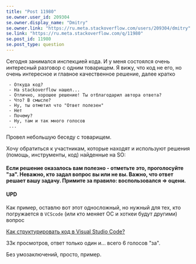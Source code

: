 ```yaml
---
title: "Post 11980"
se.owner.user_id: 209304
se.owner.display_name: "Dmitry"
se.owner.link: "https://ru.meta.stackoverflow.com/users/209304/dmitry"
se.link: "https://ru.meta.stackoverflow.com/q/11980"
se.post_id: 11980
se.post_type: question
---
```

<p>Сегодня занимался инспекцией кода. И у меня состоялся очень интересный разговор с одним товарищем. Я вижу, что код не его, но очень интересное и главное качественное решение, далее кратко</p>
<pre><code> - Откуда код?
 - На stackoverflow нашел...
 - Отлично, хорошее решение! Ты отблагодарил автора ответа?
 - Что? В смысле?
 - Ну, ты отметил что &quot;Ответ полезен&quot;
 - Нет
 - Почему?
 - Ну, там и так много голосов
 ...
</code></pre>
<p>Провел небольшую беседу с товарищем.</p>
<p>Хочу обратиться к участникам, которые находят и используют решения (помощь, инструменты, код) найденные на SO:</p>
<h4>Если решение оказалось вам полезно - отметьте это, проголосуйте &quot;за&quot;. Неважно, кто задал вопрос вы или не вы. Важно, что ответ решает вашу задачу. Примите за правило: воспользовался ⇒ оцени.</h4>
<h4>UPD</h4>
<p>Как пример, оставлю вот этот односложный, но нужный для тех, кто погружается в <code>VCScode</code> (или кто меняет ОС и хоткеи будут другими) вопрос</p>
<p><a href="https://ru.stackoverflow.com/q/746590/209304">Как структурировать код в Visual Studio Code?</a></p>
<p>33к просмотров, ответ только один и... всего 6 голосов &quot;за&quot;.</p>
<p>Без умозаключений, просто, пример.</p>
